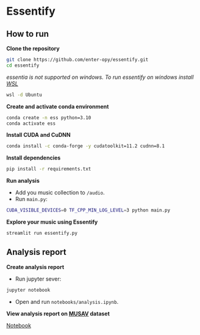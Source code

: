 # Essentify

## How to run

**Clone the repository**

```bash
git clone https://github.com/enter-opy/essentify.git
cd essentify
```

*essentia is not supported on windows. To run essentify on windows install [WSL](https://ubuntu.com/desktop/wsl)*

```bash
wsl -d Ubuntu
```

**Create and activate conda environment**

```bash
conda create -n ess python=3.10
conda activate ess
```

**Install CUDA and CuDNN**

```bash
conda install -c conda-forge -y cudatoolkit=11.2 cudnn=8.1
```

**Install dependencies**

```bash
pip install -r requirements.txt
```

**Run analysis**
- Add you music collection to `/audio`.
- Run `main.py`:

```bash
CUDA_VISIBLE_DEVICES=0 TF_CPP_MIN_LOG_LEVEL=3 python main.py
```

**Explore your music using Essentify**

```bash
streamlit run essentify.py
```

## Analysis report
**Create analysis report**

- Run jupyter sever:

```bash
jupyter notebook
```

- Open and run `notebooks/analysis.ipynb`.

**View analysis report on [MUSAV](https://repositori.upf.edu/items/ea4c4a4c-958f-4004-bdc2-e1f6ad7e6829) dataset**

[Notebook](https://github.com/enter-opy/essentify/blob/main/notebooks/analysis.ipynb)
